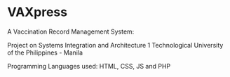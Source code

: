 # VAXpress
A Vaccination Record Management System:

Project on Systems Integration and Architecture 1
Technological University of the Philippines - Manila

Programming Languages used: HTML, CSS, JS and PHP
